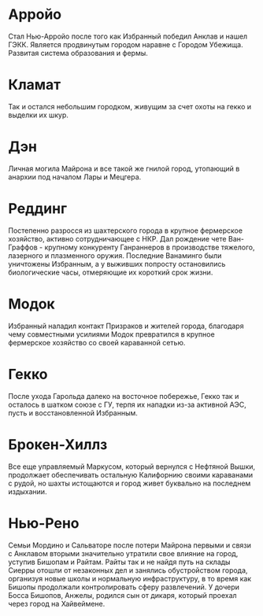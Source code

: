 # Арройо 
Стал Нью-Арройо после того как Избранный победил Анклав и нашел ГЭКК. Является продвинутым городом наравне с Городом Убежища. Развитая система образования и фермы.

# Кламат 
Так и остался небольшим городком, живущим за счет охоты на гекко и выделки их шкур.

# Дэн 
Личная могила Майрона и все такой же гнилой город, утопающий в анархии под началом Лары и Мецгера. 

# Реддинг 
Постепенно разросся из шахтерского города в крупное фермерское хозяйство, активно сотрудничающее с НКР. Дал рождение чете Ван-Граффов - крупному конкуренту Ганраннеров в производстве тяжелого, лазерного и плазменного оружия. Последние Ванаминго были уничтожены Избранным, а у выживших попросту остановились биологические часы, отмеряющие	 их короткий срок жизни.

# Модок
Избранный наладил контакт Призраков и жителей города, благодаря чему совместными усилиями Модок превратился в крупное фермерское хозяйство со своей караванной сетью.

# Гекко
После ухода Гарольда далеко на восточное побережье, Гекко так и осталось в шатком союзе с ГУ, терпя их нападки из-за активной АЭС, пусть и восстановленной Избранным.

# Брокен-Хиллз
Все еще управляемый Маркусом, который вернулся с Нефтяной Вышки, продолжает обеспечивать остальную Калифорнию своими караванами с рудой, но шахты истощаются и город живет буквально на последнем издыхании.

# Нью-Рено
Семьи Мордино и Сальваторе после потери Майрона первыми и связи с Анклавом вторыми значительно утратили свое влияние на город, уступив Бишопам и Райтам. Райты так и не найдя путь на склады Сиерры отошли от незаконных дел и занялись обустройством города, организуя новые школы и нормальную инфраструктуру, в то время как Бишопы продолжали контролировать сферу развлечений. У дочери Босса Бишопов, Анжелы, родился сын от дикаря, который проехал через город на Хайвеймене.
